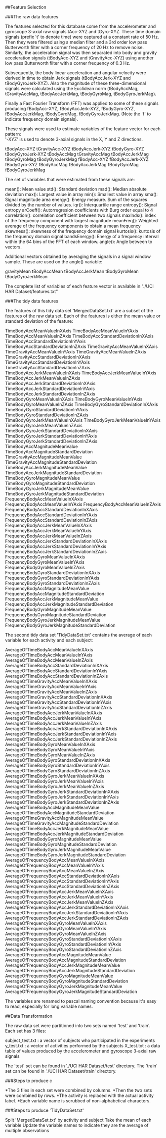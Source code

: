 ##Feature Selection 

###The raw data features

The features selected for this database come from the accelerometer and gyroscope 3-axial raw signals tAcc-XYZ and tGyro-XYZ. These time domain signals (prefix 't' to denote time) were captured at a constant rate of 50 Hz. Then they were filtered using a median filter and a 3rd order low pass Butterworth filter with a corner frequency of 20 Hz to remove noise. Similarly, the acceleration signal was then separated into body and gravity acceleration signals (tBodyAcc-XYZ and tGravityAcc-XYZ) using another low pass Butterworth filter with a corner frequency of 0.3 Hz. 

Subsequently, the body linear acceleration and angular velocity were derived in time to obtain Jerk signals (tBodyAccJerk-XYZ and tBodyGyroJerk-XYZ). Also the magnitude of these three-dimensional signals were calculated using the Euclidean norm (tBodyAccMag, tGravityAccMag, tBodyAccJerkMag, tBodyGyroMag, tBodyGyroJerkMag). 

Finally a Fast Fourier Transform (FFT) was applied to some of these signals producing fBodyAcc-XYZ, fBodyAccJerk-XYZ, fBodyGyro-XYZ, fBodyAccJerkMag, fBodyGyroMag, fBodyGyroJerkMag. (Note the 'f' to indicate frequency domain signals). 

These signals were used to estimate variables of the feature vector for each pattern:  
'-XYZ' is used to denote 3-axial signals in the X, Y and Z directions.

tBodyAcc-XYZ
tGravityAcc-XYZ
tBodyAccJerk-XYZ
tBodyGyro-XYZ
tBodyGyroJerk-XYZ
tBodyAccMag
tGravityAccMag
tBodyAccJerkMag
tBodyGyroMag
tBodyGyroJerkMag
fBodyAcc-XYZ
fBodyAccJerk-XYZ
fBodyGyro-XYZ
fBodyAccMag
fBodyAccJerkMag
fBodyGyroMag
fBodyGyroJerkMag

The set of variables that were estimated from these signals are: 

mean(): Mean value
std(): Standard deviation
mad(): Median absolute deviation 
max(): Largest value in array
min(): Smallest value in array
sma(): Signal magnitude area
energy(): Energy measure. Sum of the squares divided by the number of values. 
iqr(): Interquartile range 
entropy(): Signal entropy
arCoeff(): Autorregresion coefficients with Burg order equal to 4
correlation(): correlation coefficient between two signals
maxInds(): index of the frequency component with largest magnitude
meanFreq(): Weighted average of the frequency components to obtain a mean frequency
skewness(): skewness of the frequency domain signal 
kurtosis(): kurtosis of the frequency domain signal 
bandsEnergy(): Energy of a frequency interval within the 64 bins of the FFT of each window.
angle(): Angle between to vectors.

Additional vectors obtained by averaging the signals in a signal window sample. These are used on the angle() variable:

gravityMean
tBodyAccMean
tBodyAccJerkMean
tBodyGyroMean
tBodyGyroJerkMean

The complete list of variables of each feature vector is available in "./UCI HAR Dataset/features.txt"

###The tidy data features

The features of this tidy data set 'MergedDataSet.txt' are a subset of the features of the raw data set. Each of the features is either the mean value or standard deviation of the feature:

TimeBodyAccMeanValueInXAxis
TimeBodyAccMeanValueInYAxis
TimeBodyAccMeanValueInZAxis
TimeBodyAccStandardDeviationInXAxis
TimeBodyAccStandardDeviationInYAxis
TimeBodyAccStandardDeviationInZAxis
TimeGravityAccMeanValueInXAxis
TimeGravityAccMeanValueInYAxis
TimeGravityAccMeanValueInZAxis
TimeGravityAccStandardDeviationInXAxis
TimeGravityAccStandardDeviationInYAxis
TimeGravityAccStandardDeviationInZAxis
TimeBodyAccJerkMeanValueInXAxis
TimeBodyAccJerkMeanValueInYAxis
TimeBodyAccJerkMeanValueInZAxis
TimeBodyAccJerkStandardDeviationInXAxis
TimeBodyAccJerkStandardDeviationInYAxis
TimeBodyAccJerkStandardDeviationInZAxis
TimeBodyGyroMeanValueInXAxis
TimeBodyGyroMeanValueInYAxis
TimeBodyGyroMeanValueInZAxis
TimeBodyGyroStandardDeviationInXAxis
TimeBodyGyroStandardDeviationInYAxis
TimeBodyGyroStandardDeviationInZAxis
TimeBodyGyroJerkMeanValueInXAxis
TimeBodyGyroJerkMeanValueInYAxis
TimeBodyGyroJerkMeanValueInZAxis
TimeBodyGyroJerkStandardDeviationInXAxis
TimeBodyGyroJerkStandardDeviationInYAxis
TimeBodyGyroJerkStandardDeviationInZAxis
TimeBodyAccMagnitudeMeanValue
TimeBodyAccMagnitudeStandardDeviation
TimeGravityAccMagnitudeMeanValue
TimeGravityAccMagnitudeStandardDeviation
TimeBodyAccJerkMagnitudeMeanValue
TimeBodyAccJerkMagnitudeStandardDeviation
TimeBodyGyroMagnitudeMeanValue
TimeBodyGyroMagnitudeStandardDeviation
TimeBodyGyroJerkMagnitudeMeanValue
TimeBodyGyroJerkMagnitudeStandardDeviation
FrequencyBodyAccMeanValueInXAxis
FrequencyBodyAccMeanValueInYAxis
FrequencyBodyAccMeanValueInZAxis
FrequencyBodyAccStandardDeviationInXAxis
FrequencyBodyAccStandardDeviationInYAxis
FrequencyBodyAccStandardDeviationInZAxis
FrequencyBodyAccJerkMeanValueInXAxis
FrequencyBodyAccJerkMeanValueInYAxis
FrequencyBodyAccJerkMeanValueInZAxis
FrequencyBodyAccJerkStandardDeviationInXAxis
FrequencyBodyAccJerkStandardDeviationInYAxis
FrequencyBodyAccJerkStandardDeviationInZAxis
FrequencyBodyGyroMeanValueInXAxis
FrequencyBodyGyroMeanValueInYAxis
FrequencyBodyGyroMeanValueInZAxis
FrequencyBodyGyroStandardDeviationInXAxis
FrequencyBodyGyroStandardDeviationInYAxis
FrequencyBodyGyroStandardDeviationInZAxis
FrequencyBodyAccMagnitudeMeanValue
FrequencyBodyAccMagnitudeStandardDeviation
FrequencyBodyAccJerkMagnitudeMeanValue
FrequencyBodyAccJerkMagnitudeStandardDeviation
FrequencyBodyGyroMagnitudeMeanValue
FrequencyBodyGyroMagnitudeStandardDeviation
FrequencyBodyGyroJerkMagnitudeMeanValue
FrequencyBodyGyroJerkMagnitudeStandardDeviation

The second tidy data set 'TidyDataSet.txt' contains the average of each variable for each activity and each subject:

AverageOfTimeBodyAccMeanValueInXAxis
AverageOfTimeBodyAccMeanValueInYAxis
AverageOfTimeBodyAccMeanValueInZAxis
AverageOfTimeBodyAccStandardDeviationInXAxis
AverageOfTimeBodyAccStandardDeviationInYAxis
AverageOfTimeBodyAccStandardDeviationInZAxis
AverageOfTimeGravityAccMeanValueInXAxis
AverageOfTimeGravityAccMeanValueInYAxis
AverageOfTimeGravityAccMeanValueInZAxis
AverageOfTimeGravityAccStandardDeviationInXAxis
AverageOfTimeGravityAccStandardDeviationInYAxis
AverageOfTimeGravityAccStandardDeviationInZAxis
AverageOfTimeBodyAccJerkMeanValueInXAxis
AverageOfTimeBodyAccJerkMeanValueInYAxis
AverageOfTimeBodyAccJerkMeanValueInZAxis
AverageOfTimeBodyAccJerkStandardDeviationInXAxis
AverageOfTimeBodyAccJerkStandardDeviationInYAxis
AverageOfTimeBodyAccJerkStandardDeviationInZAxis
AverageOfTimeBodyGyroMeanValueInXAxis
AverageOfTimeBodyGyroMeanValueInYAxis
AverageOfTimeBodyGyroMeanValueInZAxis
AverageOfTimeBodyGyroStandardDeviationInXAxis
AverageOfTimeBodyGyroStandardDeviationInYAxis
AverageOfTimeBodyGyroStandardDeviationInZAxis
AverageOfTimeBodyGyroJerkMeanValueInXAxis
AverageOfTimeBodyGyroJerkMeanValueInYAxis
AverageOfTimeBodyGyroJerkMeanValueInZAxis
AverageOfTimeBodyGyroJerkStandardDeviationInXAxis
AverageOfTimeBodyGyroJerkStandardDeviationInYAxis
AverageOfTimeBodyGyroJerkStandardDeviationInZAxis
AverageOfTimeBodyAccMagnitudeMeanValue
AverageOfTimeBodyAccMagnitudeStandardDeviation
AverageOfTimeGravityAccMagnitudeMeanValue
AverageOfTimeGravityAccMagnitudeStandardDeviation
AverageOfTimeBodyAccJerkMagnitudeMeanValue
AverageOfTimeBodyAccJerkMagnitudeStandardDeviation
AverageOfTimeBodyGyroMagnitudeMeanValue
AverageOfTimeBodyGyroMagnitudeStandardDeviation
AverageOfTimeBodyGyroJerkMagnitudeMeanValue
AverageOfTimeBodyGyroJerkMagnitudeStandardDeviation
AverageOfFrequencyBodyAccMeanValueInXAxis
AverageOfFrequencyBodyAccMeanValueInYAxis
AverageOfFrequencyBodyAccMeanValueInZAxis
AverageOfFrequencyBodyAccStandardDeviationInXAxis
AverageOfFrequencyBodyAccStandardDeviationInYAxis
AverageOfFrequencyBodyAccStandardDeviationInZAxis
AverageOfFrequencyBodyAccJerkMeanValueInXAxis
AverageOfFrequencyBodyAccJerkMeanValueInYAxis
AverageOfFrequencyBodyAccJerkMeanValueInZAxis
AverageOfFrequencyBodyAccJerkStandardDeviationInXAxis
AverageOfFrequencyBodyAccJerkStandardDeviationInYAxis
AverageOfFrequencyBodyAccJerkStandardDeviationInZAxis
AverageOfFrequencyBodyGyroMeanValueInXAxis
AverageOfFrequencyBodyGyroMeanValueInYAxis
AverageOfFrequencyBodyGyroMeanValueInZAxis
AverageOfFrequencyBodyGyroStandardDeviationInXAxis
AverageOfFrequencyBodyGyroStandardDeviationInYAxis
AverageOfFrequencyBodyGyroStandardDeviationInZAxis
AverageOfFrequencyBodyAccMagnitudeMeanValue
AverageOfFrequencyBodyAccMagnitudeStandardDeviation
AverageOfFrequencyBodyAccJerkMagnitudeMeanValue
AverageOfFrequencyBodyAccJerkMagnitudeStandardDeviation
AverageOfFrequencyBodyGyroMagnitudeMeanValue
AverageOfFrequencyBodyGyroMagnitudeStandardDeviation
AverageOfFrequencyBodyGyroJerkMagnitudeMeanValue
AverageOfFrequencyBodyGyroJerkMagnitudeStandardDeviation

The variables are renamed to pascal naming convention because it's easy to read, especially for long variable names.

##Data Transformation

The raw data set were partitioned into two sets named 'test' and 'train'. Each set has 3 files:

subject_test.txt : a vector of subjects who participated in the experiments
y_test.txt : a vector of activities performed by the subjects
X_test.txt : a data table of values produced by the accelerometer and gyroscope 3-axial raw signals

The 'test' set can be found in './UCI HAR Dataset/test' directory.
The 'train' set can be found in './UCI HAR Dataset/train' directory.

###Steps to produce c

*The 3 files in each set were combined by columns.
*Then the two sets were combined by rows.
*The activity is replaced with the actual activity label.
*Each variable name is scrubbed of non-alphabetical characters.

###Steps to produce 'TidyDataSet.txt'

Split 'MergedDataSet.txt' by activity and subject
Take the mean of each variable
Update the variable names to indicate they are the average of multiple observations
